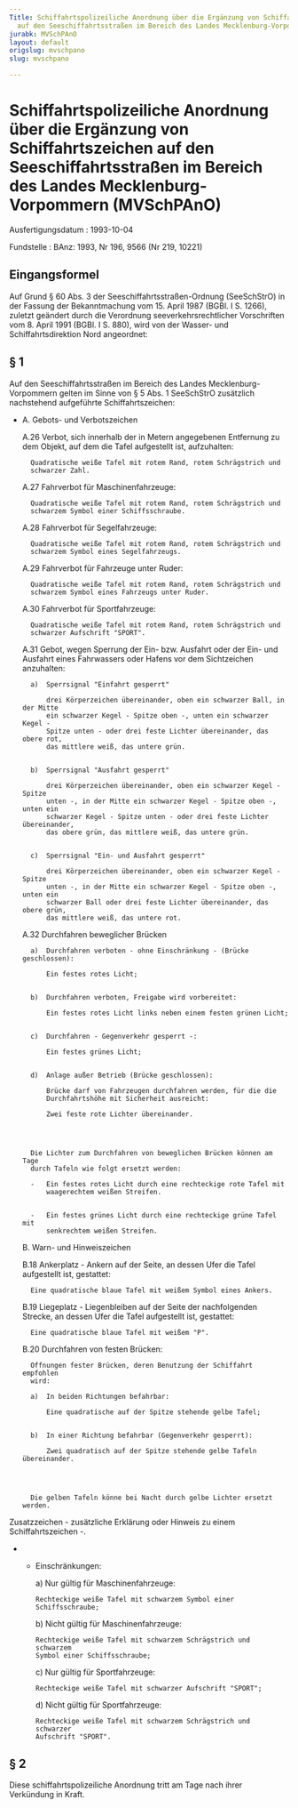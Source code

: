 ```yaml
---
Title: Schiffahrtspolizeiliche Anordnung über die Ergänzung von Schiffahrtszeichen
  auf den Seeschiffahrtsstraßen im Bereich des Landes Mecklenburg-Vorpommern
jurabk: MVSchPAnO
layout: default
origslug: mvschpano
slug: mvschpano

---
```


# Schiffahrtspolizeiliche Anordnung über die Ergänzung von Schiffahrtszeichen auf den Seeschiffahrtsstraßen im Bereich des Landes Mecklenburg-Vorpommern (MVSchPAnO)

Ausfertigungsdatum
:   1993-10-04

Fundstelle
:   BAnz: 1993, Nr 196, 9566 (Nr 219, 10221)

## Eingangsformel

Auf Grund § 60 Abs. 3 der Seeschiffahrtsstraßen-Ordnung (SeeSchStrO)
in der Fassung der Bekanntmachung vom 15. April 1987 (BGBl. I S.
1266), zuletzt geändert durch die Verordnung seeverkehrsrechtlicher
Vorschriften vom 8. April 1991 (BGBl. I S. 880), wird von der Wasser-
und Schiffahrtsdirektion Nord angeordnet:

## § 1

Auf den Seeschiffahrtsstraßen im Bereich des Landes Mecklenburg-
Vorpommern gelten im Sinne von § 5 Abs. 1 SeeSchStrO zusätzlich
nachstehend aufgeführte Schiffahrtszeichen:

*
    A.  Gebots- und Verbotszeichen


    A.26 Verbot, sich innerhalb der in Metern angegebenen Entfernung zu dem
        Objekt, auf dem die Tafel aufgestellt ist, aufzuhalten:

        Quadratische weiße Tafel mit rotem Rand, rotem Schrägstrich und
        schwarzer Zahl.


    A.27 Fahrverbot für Maschinenfahrzeuge:

        Quadratische weiße Tafel mit rotem Rand, rotem Schrägstrich und
        schwarzem Symbol einer Schiffsschraube.


    A.28 Fahrverbot für Segelfahrzeuge:

        Quadratische weiße Tafel mit rotem Rand, rotem Schrägstrich und
        schwarzem Symbol eines Segelfahrzeugs.


    A.29 Fahrverbot für Fahrzeuge unter Ruder:

        Quadratische weiße Tafel mit rotem Rand, rotem Schrägstrich und
        schwarzem Symbol eines Fahrzeugs unter Ruder.


    A.30 Fahrverbot für Sportfahrzeuge:

        Quadratische weiße Tafel mit rotem Rand, rotem Schrägstrich und
        schwarzer Aufschrift "SPORT".


    A.31 Gebot, wegen Sperrung der Ein- bzw. Ausfahrt oder der Ein- und
        Ausfahrt eines Fahrwassers oder Hafens vor dem Sichtzeichen
        anzuhalten:

        a)  Sperrsignal "Einfahrt gesperrt"

            drei Körperzeichen übereinander, oben ein schwarzer Ball, in der Mitte
            ein schwarzer Kegel - Spitze oben -, unten ein schwarzer Kegel -
            Spitze unten - oder drei feste Lichter übereinander, das obere rot,
            das mittlere weiß, das untere grün.


        b)  Sperrsignal "Ausfahrt gesperrt"

            drei Körperzeichen übereinander, oben ein schwarzer Kegel - Spitze
            unten -, in der Mitte ein schwarzer Kegel - Spitze oben -, unten ein
            schwarzer Kegel - Spitze unten - oder drei feste Lichter übereinander,
            das obere grün, das mittlere weiß, das untere grün.


        c)  Sperrsignal "Ein- und Ausfahrt gesperrt"

            drei Körperzeichen übereinander, oben ein schwarzer Kegel - Spitze
            unten -, in der Mitte ein schwarzer Kegel - Spitze oben -, unten ein
            schwarzer Ball oder drei feste Lichter übereinander, das obere grün,
            das mittlere weiß, das untere rot.





    A.32 Durchfahren beweglicher Brücken

        a)  Durchfahren verboten - ohne Einschränkung - (Brücke geschlossen):

            Ein festes rotes Licht;


        b)  Durchfahren verboten, Freigabe wird vorbereitet:

            Ein festes rotes Licht links neben einem festen grünen Licht;


        c)  Durchfahren - Gegenverkehr gesperrt -:

            Ein festes grünes Licht;


        d)  Anlage außer Betrieb (Brücke geschlossen):

            Brücke darf von Fahrzeugen durchfahren werden, für die die
            Durchfahrtshöhe mit Sicherheit ausreicht:

            Zwei feste rote Lichter übereinander.




        Die Lichter zum Durchfahren von beweglichen Brücken können am Tage
        durch Tafeln wie folgt ersetzt werden:

        -   Ein festes rotes Licht durch eine rechteckige rote Tafel mit
            waagerechtem weißen Streifen.


        -   Ein festes grünes Licht durch eine rechteckige grüne Tafel mit
            senkrechtem weißen Streifen.





    B.  Warn- und Hinweiszeichen


    B.18 Ankerplatz - Ankern auf der Seite, an dessen Ufer die Tafel
        aufgestellt ist, gestattet:

        Eine quadratische blaue Tafel mit weißem Symbol eines Ankers.


    B.19 Liegeplatz - Liegenbleiben auf der Seite der nachfolgenden Strecke, an
        dessen Ufer die Tafel aufgestellt ist, gestattet:

        Eine quadratische blaue Tafel mit weißem "P".


    B.20 Durchfahren von festen Brücken:

        Öffnungen fester Brücken, deren Benutzung der Schiffahrt empfohlen
        wird:

        a)  In beiden Richtungen befahrbar:

            Eine quadratische auf der Spitze stehende gelbe Tafel;


        b)  In einer Richtung befahrbar (Gegenverkehr gesperrt):

            Zwei quadratisch auf der Spitze stehende gelbe Tafeln übereinander.




        Die gelben Tafeln könne bei Nacht durch gelbe Lichter ersetzt werden.






Zusatzzeichen - zusätzliche Erklärung oder Hinweis zu einem
Schiffahrtszeichen -.

*
    *   Einschränkungen:

        a)  Nur gültig für Maschinenfahrzeuge:

            Rechteckige weiße Tafel mit schwarzem Symbol einer Schiffsschraube;


        b)  Nicht gültig für Maschinenfahrzeuge:

            Rechteckige weiße Tafel mit schwarzem Schrägstrich und schwarzem
            Symbol einer Schiffsschraube;


        c)  Nur gültig für Sportfahrzeuge:

            Rechteckige weiße Tafel mit schwarzer Aufschrift "SPORT";


        d)  Nicht gültig für Sportfahrzeuge:

            Rechteckige weiße Tafel mit schwarzem Schrägstrich und schwarzer
            Aufschrift "SPORT".

## § 2

Diese schiffahrtspolizeiliche Anordnung tritt am Tage nach ihrer
Verkündung in Kraft.

